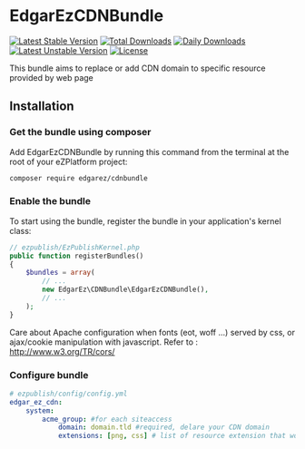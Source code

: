 # EdgarEzCDNBundle

[![Latest Stable Version](https://poser.pugx.org/edgarez/cdnbundle/v/stable)](https://packagist.org/packages/edgarez/cdnbundle) 
[![Total Downloads](https://poser.pugx.org/edgarez/cdnbundle/downloads)](https://packagist.org/packages/edgarez/cdnbundle)
[![Daily Downloads](https://poser.pugx.org/edgarez/cdnbundle/d/daily)](https://packagist.org/packages/edgarez/cdnbundle)
[![Latest Unstable Version](https://poser.pugx.org/edgarez/cdnbundle/v/unstable)](https://packagist.org/packages/edgarez/cdnbundle) 
[![License](https://poser.pugx.org/edgarez/cdnbundle/license)](https://packagist.org/packages/edgarez/cdnbundle)

This bundle aims to replace or add CDN domain to specific resource provided by web page


## Installation

### Get the bundle using composer

Add EdgarEzCDNBundle by running this command from the terminal at the root of
your eZPlatform project:

```bash
composer require edgarez/cdnbundle
```


### Enable the bundle

To start using the bundle, register the bundle in your application's kernel class:

```php
// ezpublish/EzPublishKernel.php
public function registerBundles()
{
    $bundles = array(
        // ...
        new EdgarEz\CDNBundle\EdgarEzCDNBundle(),
        // ...
    );
}
```

Care about Apache configuration when fonts (eot, woff ...) served by css, or ajax/cookie manipulation with javascript.
Refer to : http://www.w3.org/TR/cors/


### Configure bundle

```yaml
# ezpublish/config/config.yml
edgar_ez_cdn:
    system:
        acme_group: #for each siteaccess
            domain: domain.tld #required, delare your CDN domain
            extensions: [png, css] # list of resource extension that would be serve by your CDN
```

